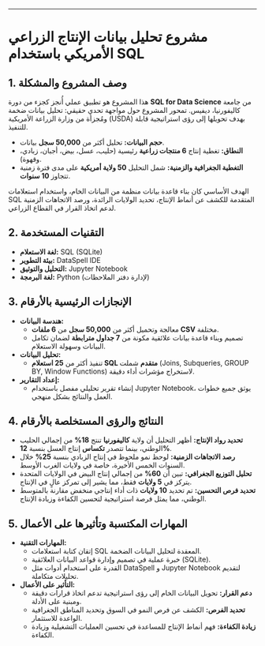 ---
# مشروع تحليل بيانات الإنتاج الزراعي الأمريكي باستخدام SQL

## 1. وصف المشروع والمشكلة

هذا المشروع هو تطبيق عملي أُنجز كجزء من دورة **SQL for Data Science** من جامعة كاليفورنيا، ديفيس. تمحور المشروع حول مواجهة تحدي حقيقي: تحليل بيانات ضخمة ومُجزأة من وزارة الزراعة الأمريكية (USDA) بهدف تحويلها إلى رؤى استراتيجية قابلة للتنفيذ.

- **حجم البيانات:** تحليل أكثر من **50,000 سجل** بيانات.
- **النطاق:** تغطية إنتاج **6 منتجات زراعية** رئيسية (حليب، عسل، بيض، أجبان، زبادي، وقهوة).
- **التغطية الجغرافية والزمنية:** شمل التحليل **50 ولاية أمريكية** على مدى فترة زمنية تتجاوز **10 سنوات**.

الهدف الأساسي كان بناء قاعدة بيانات منظمة من البيانات الخام، واستخدام استعلامات SQL المتقدمة للكشف عن أنماط الإنتاج، تحديد الولايات الرائدة، ورصد الاتجاهات الزمنية لدعم اتخاذ القرار في القطاع الزراعي.

## 2. التقنيات المستخدمة

- **لغة الاستعلام:** SQL (SQLite)
- **بيئة التطوير:** DataSpell IDE
- **التحليل والتوثيق:** Jupyter Notebook
- **لغة البرمجة:** Python (لإدارة دفتر الملاحظات)

## 3. الإنجازات الرئيسية بالأرقام

- **هندسة البيانات:**
  - معالجة وتحميل أكثر من **50,000 سجل** من **6 ملفات CSV** مختلفة.
  - تصميم وبناء قاعدة بيانات علائقية مكونة من **7 جداول مترابطة** لضمان تكامل البيانات وسهولة الاستعلام.
- **تحليل البيانات:**
  - تنفيذ أكثر من **25 استعلام SQL متقدم** شملت (Joins, Subqueries, GROUP BY, Window Functions) لاستخراج مؤشرات أداء دقيقة.
- **إعداد التقارير:**
  - إنشاء تقرير تحليلي مفصل باستخدام Jupyter Notebook، يوثق جميع خطوات العمل والنتائج بشكل منهجي.

## 4. النتائج والرؤى المستخلصة بالأرقام

- **تحديد رواد الإنتاج:** أظهر التحليل أن ولاية **كاليفورنيا** تنتج **18%** من إجمالي الحليب الوطني، بينما تتصدر **تكساس** إنتاج العسل بنسبة **12%**.
- **رصد الاتجاهات الزمنية:** لوحظ نمو ملحوظ في إنتاج الزبادي بنسبة **25%** خلال السنوات الخمس الأخيرة، خاصة في ولايات الغرب الأوسط.
- **تحليل التوزيع الجغرافي:** تبين أن **60%** من إجمالي إنتاج البيض في الولايات المتحدة يتركز في **5 ولايات** فقط، مما يشير إلى تمركز عالٍ في الإنتاج.
- **تحديد فرص التحسين:** تم تحديد **10 ولايات** ذات أداء إنتاجي منخفض مقارنة بالمتوسط الوطني، مما يمثل فرصة استراتيجية لتحسين الكفاءة وزيادة الإنتاج.

## 5. المهارات المكتسبة وتأثيرها على الأعمال

- **المهارات التقنية:**
  - إتقان كتابة استعلامات SQL المعقدة لتحليل البيانات الضخمة.
  - خبرة عملية في تصميم وإدارة قواعد البيانات العلائقية (SQLite).
  - القدرة على استخدام أدوات مثل DataSpell و Jupyter Notebook لتقديم تحليلات متكاملة.
- **التأثير على الأعمال:**
  - **دعم القرار:** تحويل البيانات الخام إلى رؤى استراتيجية تدعم اتخاذ قرارات دقيقة ومبنية على الأدلة.
  - **تحديد الفرص:** الكشف عن فرص النمو في السوق وتحديد المناطق الجغرافية الواعدة للاستثمار.
  - **زيادة الكفاءة:** فهم أنماط الإنتاج للمساعدة في تحسين العمليات التشغيلية وزيادة الكفاءة.
